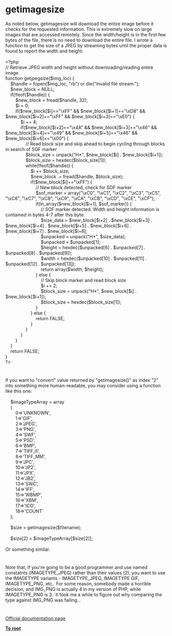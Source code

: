 # getimagesize




<div class="phpcode"><span class="html">
As noted below, getimagesize will download the entire image before it checks for the requested information. This is extremely slow on large images that are accessed remotely. Since the width/height is in the first few bytes of the file, there is no need to download the entire file. I wrote a function to get the size of a JPEG by streaming bytes until the proper data is found to report the width and height:<br><br><span class="default">&lt;?php<br></span><span class="comment">// Retrieve JPEG width and height without downloading/reading entire image.<br></span><span class="keyword">function </span><span class="default">getjpegsize</span><span class="keyword">(</span><span class="default">$img_loc</span><span class="keyword">) {<br>&#xA0; &#xA0; </span><span class="default">$handle </span><span class="keyword">= </span><span class="default">fopen</span><span class="keyword">(</span><span class="default">$img_loc</span><span class="keyword">, </span><span class="string">&quot;rb&quot;</span><span class="keyword">) or die(</span><span class="string">&quot;Invalid file stream.&quot;</span><span class="keyword">);<br>&#xA0; &#xA0; </span><span class="default">$new_block </span><span class="keyword">= </span><span class="default">NULL</span><span class="keyword">;<br>&#xA0; &#xA0; if(!</span><span class="default">feof</span><span class="keyword">(</span><span class="default">$handle</span><span class="keyword">)) {<br>&#xA0; &#xA0; &#xA0; &#xA0; </span><span class="default">$new_block </span><span class="keyword">= </span><span class="default">fread</span><span class="keyword">(</span><span class="default">$handle</span><span class="keyword">, </span><span class="default">32</span><span class="keyword">);<br>&#xA0; &#xA0; &#xA0; &#xA0; </span><span class="default">$i </span><span class="keyword">= </span><span class="default">0</span><span class="keyword">;<br>&#xA0; &#xA0; &#xA0; &#xA0; if(</span><span class="default">$new_block</span><span class="keyword">[</span><span class="default">$i</span><span class="keyword">]==</span><span class="string">&quot;\xFF&quot; </span><span class="keyword">&amp;&amp; </span><span class="default">$new_block</span><span class="keyword">[</span><span class="default">$i</span><span class="keyword">+</span><span class="default">1</span><span class="keyword">]==</span><span class="string">&quot;\xD8&quot; </span><span class="keyword">&amp;&amp; </span><span class="default">$new_block</span><span class="keyword">[</span><span class="default">$i</span><span class="keyword">+</span><span class="default">2</span><span class="keyword">]==</span><span class="string">&quot;\xFF&quot; </span><span class="keyword">&amp;&amp; </span><span class="default">$new_block</span><span class="keyword">[</span><span class="default">$i</span><span class="keyword">+</span><span class="default">3</span><span class="keyword">]==</span><span class="string">&quot;\xE0&quot;</span><span class="keyword">) {<br>&#xA0; &#xA0; &#xA0; &#xA0; &#xA0; &#xA0; </span><span class="default">$i </span><span class="keyword">+= </span><span class="default">4</span><span class="keyword">;<br>&#xA0; &#xA0; &#xA0; &#xA0; &#xA0; &#xA0; if(</span><span class="default">$new_block</span><span class="keyword">[</span><span class="default">$i</span><span class="keyword">+</span><span class="default">2</span><span class="keyword">]==</span><span class="string">&quot;\x4A&quot; </span><span class="keyword">&amp;&amp; </span><span class="default">$new_block</span><span class="keyword">[</span><span class="default">$i</span><span class="keyword">+</span><span class="default">3</span><span class="keyword">]==</span><span class="string">&quot;\x46&quot; </span><span class="keyword">&amp;&amp; </span><span class="default">$new_block</span><span class="keyword">[</span><span class="default">$i</span><span class="keyword">+</span><span class="default">4</span><span class="keyword">]==</span><span class="string">&quot;\x49&quot; </span><span class="keyword">&amp;&amp; </span><span class="default">$new_block</span><span class="keyword">[</span><span class="default">$i</span><span class="keyword">+</span><span class="default">5</span><span class="keyword">]==</span><span class="string">&quot;\x46&quot; </span><span class="keyword">&amp;&amp; </span><span class="default">$new_block</span><span class="keyword">[</span><span class="default">$i</span><span class="keyword">+</span><span class="default">6</span><span class="keyword">]==</span><span class="string">&quot;\x00&quot;</span><span class="keyword">) {<br>&#xA0; &#xA0; &#xA0; &#xA0; &#xA0; &#xA0; &#xA0; &#xA0; </span><span class="comment">// Read block size and skip ahead to begin cycling through blocks in search of SOF marker<br>&#xA0; &#xA0; &#xA0; &#xA0; &#xA0; &#xA0; &#xA0; &#xA0; </span><span class="default">$block_size </span><span class="keyword">= </span><span class="default">unpack</span><span class="keyword">(</span><span class="string">&quot;H*&quot;</span><span class="keyword">, </span><span class="default">$new_block</span><span class="keyword">[</span><span class="default">$i</span><span class="keyword">] . </span><span class="default">$new_block</span><span class="keyword">[</span><span class="default">$i</span><span class="keyword">+</span><span class="default">1</span><span class="keyword">]);<br>&#xA0; &#xA0; &#xA0; &#xA0; &#xA0; &#xA0; &#xA0; &#xA0; </span><span class="default">$block_size </span><span class="keyword">= </span><span class="default">hexdec</span><span class="keyword">(</span><span class="default">$block_size</span><span class="keyword">[</span><span class="default">1</span><span class="keyword">]);<br>&#xA0; &#xA0; &#xA0; &#xA0; &#xA0; &#xA0; &#xA0; &#xA0; while(!</span><span class="default">feof</span><span class="keyword">(</span><span class="default">$handle</span><span class="keyword">)) {<br>&#xA0; &#xA0; &#xA0; &#xA0; &#xA0; &#xA0; &#xA0; &#xA0; &#xA0; &#xA0; </span><span class="default">$i </span><span class="keyword">+= </span><span class="default">$block_size</span><span class="keyword">;<br>&#xA0; &#xA0; &#xA0; &#xA0; &#xA0; &#xA0; &#xA0; &#xA0; &#xA0; &#xA0; </span><span class="default">$new_block </span><span class="keyword">.= </span><span class="default">fread</span><span class="keyword">(</span><span class="default">$handle</span><span class="keyword">, </span><span class="default">$block_size</span><span class="keyword">);<br>&#xA0; &#xA0; &#xA0; &#xA0; &#xA0; &#xA0; &#xA0; &#xA0; &#xA0; &#xA0; if(</span><span class="default">$new_block</span><span class="keyword">[</span><span class="default">$i</span><span class="keyword">]==</span><span class="string">&quot;\xFF&quot;</span><span class="keyword">) {<br>&#xA0; &#xA0; &#xA0; &#xA0; &#xA0; &#xA0; &#xA0; &#xA0; &#xA0; &#xA0; &#xA0; &#xA0; </span><span class="comment">// New block detected, check for SOF marker<br>&#xA0; &#xA0; &#xA0; &#xA0; &#xA0; &#xA0; &#xA0; &#xA0; &#xA0; &#xA0; &#xA0; &#xA0; </span><span class="default">$sof_marker </span><span class="keyword">= array(</span><span class="string">&quot;\xC0&quot;</span><span class="keyword">, </span><span class="string">&quot;\xC1&quot;</span><span class="keyword">, </span><span class="string">&quot;\xC2&quot;</span><span class="keyword">, </span><span class="string">&quot;\xC3&quot;</span><span class="keyword">, </span><span class="string">&quot;\xC5&quot;</span><span class="keyword">, </span><span class="string">&quot;\xC6&quot;</span><span class="keyword">, </span><span class="string">&quot;\xC7&quot;</span><span class="keyword">, </span><span class="string">&quot;\xC8&quot;</span><span class="keyword">, </span><span class="string">&quot;\xC9&quot;</span><span class="keyword">, </span><span class="string">&quot;\xCA&quot;</span><span class="keyword">, </span><span class="string">&quot;\xCB&quot;</span><span class="keyword">, </span><span class="string">&quot;\xCD&quot;</span><span class="keyword">, </span><span class="string">&quot;\xCE&quot;</span><span class="keyword">, </span><span class="string">&quot;\xCF&quot;</span><span class="keyword">);<br>&#xA0; &#xA0; &#xA0; &#xA0; &#xA0; &#xA0; &#xA0; &#xA0; &#xA0; &#xA0; &#xA0; &#xA0; if(</span><span class="default">in_array</span><span class="keyword">(</span><span class="default">$new_block</span><span class="keyword">[</span><span class="default">$i</span><span class="keyword">+</span><span class="default">1</span><span class="keyword">], </span><span class="default">$sof_marker</span><span class="keyword">)) {<br>&#xA0; &#xA0; &#xA0; &#xA0; &#xA0; &#xA0; &#xA0; &#xA0; &#xA0; &#xA0; &#xA0; &#xA0; &#xA0; &#xA0; </span><span class="comment">// SOF marker detected. Width and height information is contained in bytes 4-7 after this byte.<br>&#xA0; &#xA0; &#xA0; &#xA0; &#xA0; &#xA0; &#xA0; &#xA0; &#xA0; &#xA0; &#xA0; &#xA0; &#xA0; &#xA0; </span><span class="default">$size_data </span><span class="keyword">= </span><span class="default">$new_block</span><span class="keyword">[</span><span class="default">$i</span><span class="keyword">+</span><span class="default">2</span><span class="keyword">] . </span><span class="default">$new_block</span><span class="keyword">[</span><span class="default">$i</span><span class="keyword">+</span><span class="default">3</span><span class="keyword">] . </span><span class="default">$new_block</span><span class="keyword">[</span><span class="default">$i</span><span class="keyword">+</span><span class="default">4</span><span class="keyword">] . </span><span class="default">$new_block</span><span class="keyword">[</span><span class="default">$i</span><span class="keyword">+</span><span class="default">5</span><span class="keyword">] . </span><span class="default">$new_block</span><span class="keyword">[</span><span class="default">$i</span><span class="keyword">+</span><span class="default">6</span><span class="keyword">] . </span><span class="default">$new_block</span><span class="keyword">[</span><span class="default">$i</span><span class="keyword">+</span><span class="default">7</span><span class="keyword">] . </span><span class="default">$new_block</span><span class="keyword">[</span><span class="default">$i</span><span class="keyword">+</span><span class="default">8</span><span class="keyword">];<br>&#xA0; &#xA0; &#xA0; &#xA0; &#xA0; &#xA0; &#xA0; &#xA0; &#xA0; &#xA0; &#xA0; &#xA0; &#xA0; &#xA0; </span><span class="default">$unpacked </span><span class="keyword">= </span><span class="default">unpack</span><span class="keyword">(</span><span class="string">&quot;H*&quot;</span><span class="keyword">, </span><span class="default">$size_data</span><span class="keyword">);<br>&#xA0; &#xA0; &#xA0; &#xA0; &#xA0; &#xA0; &#xA0; &#xA0; &#xA0; &#xA0; &#xA0; &#xA0; &#xA0; &#xA0; </span><span class="default">$unpacked </span><span class="keyword">= </span><span class="default">$unpacked</span><span class="keyword">[</span><span class="default">1</span><span class="keyword">];<br>&#xA0; &#xA0; &#xA0; &#xA0; &#xA0; &#xA0; &#xA0; &#xA0; &#xA0; &#xA0; &#xA0; &#xA0; &#xA0; &#xA0; </span><span class="default">$height </span><span class="keyword">= </span><span class="default">hexdec</span><span class="keyword">(</span><span class="default">$unpacked</span><span class="keyword">[</span><span class="default">6</span><span class="keyword">] . </span><span class="default">$unpacked</span><span class="keyword">[</span><span class="default">7</span><span class="keyword">] . </span><span class="default">$unpacked</span><span class="keyword">[</span><span class="default">8</span><span class="keyword">] . </span><span class="default">$unpacked</span><span class="keyword">[</span><span class="default">9</span><span class="keyword">]);<br>&#xA0; &#xA0; &#xA0; &#xA0; &#xA0; &#xA0; &#xA0; &#xA0; &#xA0; &#xA0; &#xA0; &#xA0; &#xA0; &#xA0; </span><span class="default">$width </span><span class="keyword">= </span><span class="default">hexdec</span><span class="keyword">(</span><span class="default">$unpacked</span><span class="keyword">[</span><span class="default">10</span><span class="keyword">] . </span><span class="default">$unpacked</span><span class="keyword">[</span><span class="default">11</span><span class="keyword">] . </span><span class="default">$unpacked</span><span class="keyword">[</span><span class="default">12</span><span class="keyword">] . </span><span class="default">$unpacked</span><span class="keyword">[</span><span class="default">13</span><span class="keyword">]);<br>&#xA0; &#xA0; &#xA0; &#xA0; &#xA0; &#xA0; &#xA0; &#xA0; &#xA0; &#xA0; &#xA0; &#xA0; &#xA0; &#xA0; return array(</span><span class="default">$width</span><span class="keyword">, </span><span class="default">$height</span><span class="keyword">);<br>&#xA0; &#xA0; &#xA0; &#xA0; &#xA0; &#xA0; &#xA0; &#xA0; &#xA0; &#xA0; &#xA0; &#xA0; } else {<br>&#xA0; &#xA0; &#xA0; &#xA0; &#xA0; &#xA0; &#xA0; &#xA0; &#xA0; &#xA0; &#xA0; &#xA0; &#xA0; &#xA0; </span><span class="comment">// Skip block marker and read block size<br>&#xA0; &#xA0; &#xA0; &#xA0; &#xA0; &#xA0; &#xA0; &#xA0; &#xA0; &#xA0; &#xA0; &#xA0; &#xA0; &#xA0; </span><span class="default">$i </span><span class="keyword">+= </span><span class="default">2</span><span class="keyword">;<br>&#xA0; &#xA0; &#xA0; &#xA0; &#xA0; &#xA0; &#xA0; &#xA0; &#xA0; &#xA0; &#xA0; &#xA0; &#xA0; &#xA0; </span><span class="default">$block_size </span><span class="keyword">= </span><span class="default">unpack</span><span class="keyword">(</span><span class="string">&quot;H*&quot;</span><span class="keyword">, </span><span class="default">$new_block</span><span class="keyword">[</span><span class="default">$i</span><span class="keyword">] . </span><span class="default">$new_block</span><span class="keyword">[</span><span class="default">$i</span><span class="keyword">+</span><span class="default">1</span><span class="keyword">]);<br>&#xA0; &#xA0; &#xA0; &#xA0; &#xA0; &#xA0; &#xA0; &#xA0; &#xA0; &#xA0; &#xA0; &#xA0; &#xA0; &#xA0; </span><span class="default">$block_size </span><span class="keyword">= </span><span class="default">hexdec</span><span class="keyword">(</span><span class="default">$block_size</span><span class="keyword">[</span><span class="default">1</span><span class="keyword">]);<br>&#xA0; &#xA0; &#xA0; &#xA0; &#xA0; &#xA0; &#xA0; &#xA0; &#xA0; &#xA0; &#xA0; &#xA0; }<br>&#xA0; &#xA0; &#xA0; &#xA0; &#xA0; &#xA0; &#xA0; &#xA0; &#xA0; &#xA0; } else {<br>&#xA0; &#xA0; &#xA0; &#xA0; &#xA0; &#xA0; &#xA0; &#xA0; &#xA0; &#xA0; &#xA0; &#xA0; return </span><span class="default">FALSE</span><span class="keyword">;<br>&#xA0; &#xA0; &#xA0; &#xA0; &#xA0; &#xA0; &#xA0; &#xA0; &#xA0; &#xA0; }<br>&#xA0; &#xA0; &#xA0; &#xA0; &#xA0; &#xA0; &#xA0; &#xA0; }<br>&#xA0; &#xA0; &#xA0; &#xA0; &#xA0; &#xA0; }<br>&#xA0; &#xA0; &#xA0; &#xA0; }<br>&#xA0; &#xA0; }<br>&#xA0; &#xA0; return </span><span class="default">FALSE</span><span class="keyword">;<br>}<br></span><span class="default">?&gt;</span>
</span>
</div>
  

#


<div class="phpcode"><span class="html">
If you want to &quot;convert&quot; value returned by &quot;getimagesize()&quot; as index &quot;2&quot; into something more human-readable, you may consider using a function like this one:<br><br>&#xA0; &#xA0; $imageTypeArray = array<br>&#xA0; &#xA0; (<br>&#xA0; &#xA0; &#xA0; &#xA0; 0=&gt;&apos;UNKNOWN&apos;,<br>&#xA0; &#xA0; &#xA0; &#xA0; 1=&gt;&apos;GIF&apos;,<br>&#xA0; &#xA0; &#xA0; &#xA0; 2=&gt;&apos;JPEG&apos;,<br>&#xA0; &#xA0; &#xA0; &#xA0; 3=&gt;&apos;PNG&apos;,<br>&#xA0; &#xA0; &#xA0; &#xA0; 4=&gt;&apos;SWF&apos;,<br>&#xA0; &#xA0; &#xA0; &#xA0; 5=&gt;&apos;PSD&apos;,<br>&#xA0; &#xA0; &#xA0; &#xA0; 6=&gt;&apos;BMP&apos;,<br>&#xA0; &#xA0; &#xA0; &#xA0; 7=&gt;&apos;TIFF_II&apos;,<br>&#xA0; &#xA0; &#xA0; &#xA0; 8=&gt;&apos;TIFF_MM&apos;,<br>&#xA0; &#xA0; &#xA0; &#xA0; 9=&gt;&apos;JPC&apos;,<br>&#xA0; &#xA0; &#xA0; &#xA0; 10=&gt;&apos;JP2&apos;,<br>&#xA0; &#xA0; &#xA0; &#xA0; 11=&gt;&apos;JPX&apos;,<br>&#xA0; &#xA0; &#xA0; &#xA0; 12=&gt;&apos;JB2&apos;,<br>&#xA0; &#xA0; &#xA0; &#xA0; 13=&gt;&apos;SWC&apos;,<br>&#xA0; &#xA0; &#xA0; &#xA0; 14=&gt;&apos;IFF&apos;,<br>&#xA0; &#xA0; &#xA0; &#xA0; 15=&gt;&apos;WBMP&apos;,<br>&#xA0; &#xA0; &#xA0; &#xA0; 16=&gt;&apos;XBM&apos;,<br>&#xA0; &#xA0; &#xA0; &#xA0; 17=&gt;&apos;ICO&apos;,<br>&#xA0; &#xA0; &#xA0; &#xA0; 18=&gt;&apos;COUNT&apos;&#xA0; <br>&#xA0; &#xA0; );<br>&#xA0; &#xA0; <br>&#xA0; &#xA0; $size = getimagesize($filename);<br>&#xA0; &#xA0; <br>&#xA0; &#xA0; $size[2] = $imageTypeArray[$size[2]];<br><br>Or something similar.</span>
</div>
  

#


<div class="phpcode"><span class="html">
Note that, if you&apos;re going to be a good programmer and use named constatnts (IMAGETYPE_JPEG) rather than their values (2), you want to use the IMAGETYPE variants - IMAGETYPE_JPEG, IMAGETYPE GIF, IMAGETYPE_PNG, etc.&#xA0; For some reason, somebody made a horrible decision, and IMG_PNG is actually 4 in my version of PHP, while IMAGETYPE_PNG is 3.&#xA0; It took me a while to figure out why comparing the type against IMG_PNG was failing...</span>
</div>
  

#

[Official documentation page](https://www.php.net/manual/en/function.getimagesize.php)

**[To root](/README.md)**